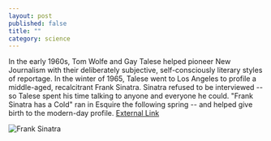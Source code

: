 ```yaml
---
layout: post
published: false
title: ""
category: science
---
```


In the early 1960s, Tom Wolfe and Gay Talese helped pioneer New Journalism with their deliberately subjective, self-consciously literary styles of reportage. In the winter of 1965, Talese went to Los Angeles to profile a middle-aged, recalcitrant Frank Sinatra. Sinatra refused to be interviewed -- so Talese spent his time talking to anyone and everyone he could. "Frank Sinatra has a Cold" ran in Esquire the following spring -- and helped give birth to the modern-day profile. [External Link](http://www.esquire.com/features/ESQ1003-OCT_SINATRA_rev_)

![Frank Sinatra](http://upload.wikimedia.org/wikipedia/commons/2/2d/Frank_Sinatra2%2C_Pal_Joey.jpg)